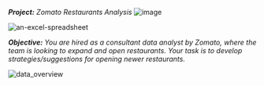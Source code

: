 ***Project:*** *Zomato Restaurants Analysis* 
![image](https://github.com/user-attachments/assets/19e4e3ad-955a-411a-a9cb-8ceb45dad94f)


![an-excel-spreadsheet](https://github.com/user-attachments/assets/a860fbd6-6648-4888-be3b-5597f9b3d65f)

***Objective:*** *You are hired as a consultant data analyst by Zomato, where the team is looking to expand and open restaurants. Your task is to develop strategies/suggestions for opening newer restaurants.*

![data_overview](https://github.com/user-attachments/assets/b6a5ea03-42a6-47d5-a1fe-36964342624e)





